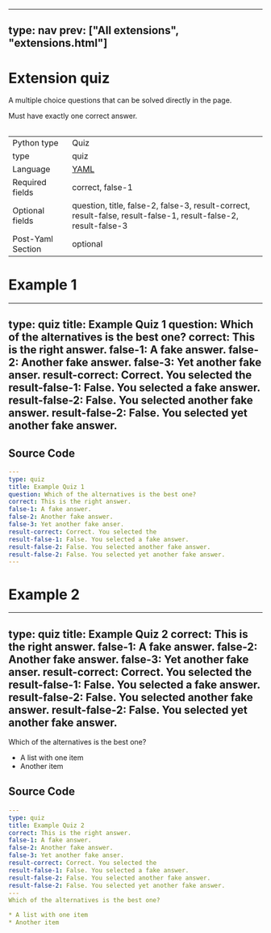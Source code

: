 



---
type: nav
prev: ["All extensions", "extensions.html"]
---





# Extension quiz

A multiple choice questions that can be solved directly in the page.


Must have exactly one correct answer.
<table class="table"></table>




<table class="table"><tbody><td>Python type</td><td>Quiz</td>
<tr></tr>
<td>type</td><td>quiz</td>
<tr></tr>
<td>Language</td><td><a href="#">YAML</a></td>
<tr></tr>
<td>Required fields</td><td>correct, false-1</td>
<tr></tr>
<td>Optional fields</td><td>question, title, false-2, false-3, result-correct, result-false, result-false-1, result-false-2, result-false-3</td>
<tr></tr>
<td>Post-Yaml Section</td><td>optional</td>
<tr></tr></tbody></table>






# Example 1

---
type: quiz
title: Example Quiz 1
question: Which of the alternatives is the best one?
correct: This is the right answer.
false-1: A fake answer.
false-2: Another fake answer.
false-3: Yet another fake anser.
result-correct: Correct. You selected the 
result-false-1: False. You selected a fake answer.
result-false-2: False. You selected another fake answer.
result-false-2: False. You selected yet another fake answer.
---






## Source Code

```yaml
---
type: quiz
title: Example Quiz 1
question: Which of the alternatives is the best one?
correct: This is the right answer.
false-1: A fake answer.
false-2: Another fake answer.
false-3: Yet another fake anser.
result-correct: Correct. You selected the 
result-false-1: False. You selected a fake answer.
result-false-2: False. You selected another fake answer.
result-false-2: False. You selected yet another fake answer.
---
```






# Example 2

---
type: quiz
title: Example Quiz 2
correct: This is the right answer.
false-1: A fake answer.
false-2: Another fake answer.
false-3: Yet another fake anser.
result-correct: Correct. You selected the 
result-false-1: False. You selected a fake answer.
result-false-2: False. You selected another fake answer.
result-false-2: False. You selected yet another fake answer.
---
Which of the alternatives is the best one?

* A list with one item
* Another item






## Source Code

```yaml
---
type: quiz
title: Example Quiz 2
correct: This is the right answer.
false-1: A fake answer.
false-2: Another fake answer.
false-3: Yet another fake anser.
result-correct: Correct. You selected the 
result-false-1: False. You selected a fake answer.
result-false-2: False. You selected another fake answer.
result-false-2: False. You selected yet another fake answer.
---
Which of the alternatives is the best one?

* A list with one item
* Another item
```



